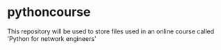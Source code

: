 # pythoncourse

This repository will be used to store files used in an online course called 'Python for network engineers'